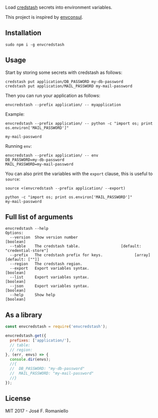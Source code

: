 Load [credstash](https://github.com/fugue/credstash) secrets into environment variables.

This project is inspired by [envconsul](https://github.com/hashicorp/envconsul).

## Installation

```shell
sudo npm i -g envcredstash
```

## Usage

Start by storing some secrets with credstash as follows:

```shell
credstash put application/DB_PASSWORD my-db-password
credstash put application/MAIL_PASSWORD my-mail-password
```

Then you can run your application as follows:

```shell
envcredstash --prefix application/ -- myapplication
```

Example:

```shell
envcredstash --prefix application/ -- python -c "import os; print os.environ['MAIL_PASSWORD']"

my-mail-password
```

Running `env`:

```shell
envcredstash --prefix application/ -- env
DB_PASSWORD=my-db-password
MAIL_PASSWORD=my-mail-password
```

You can also print the variables with the `export` clause, this is useful to `source`:

```shell
source <(envcredstash --prefix application/ --export)

python -c "import os; print os.environ['MAIL_PASSWORD']"
my-mail-password
```

## Full list of arguments

```shell
envcredstash --help
Options:
  --version  Show version number                                       [boolean]
  --table    The credstash table.                  [default: "credential-store"]
  --prefix   The credstash prefix for keys.              [array] [default: [""]]
  --region   The credstash region.
  --export   Export variables syntax.                                  [boolean]
  --list     Export variables syntax.                                  [boolean]
  --json     Export variables syntax.                                  [boolean]
  --help     Show help                                                 [boolean]
```

## As a library

```js
const envcredstash = require('envcredstash');

envcredstash.get({
  prefixes: ['application/'],
  // table:
  // region:
}, (err, envs) => {
  console.dir(envs);
  //{
  //  DB_PASSWORD: "my-db-password"
  //  MAIL_PASSWORD: "my-mail-password"
  //}
});
```

## License

MIT 2017 - José F. Romaniello

